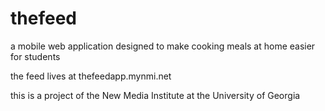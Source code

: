 thefeed
=======

a mobile web application designed to make cooking meals at home easier for students

the feed lives at thefeedapp.mynmi.net

this is a project of the New Media Institute at the University of Georgia
